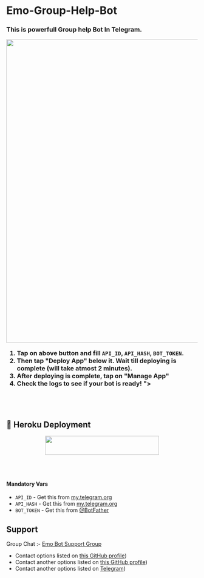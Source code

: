 # Emo-Group-Help-Bot
 <h3>This is powerfull Group help Bot In Telegram. <br>

<p align="center"><a href="https://github.com/RishBropromax/Telegraph-Bot"><img src="https://telegra.ph/file/291580b1fd92d9551be3e.jpg" width="800"></a></p>


1. Tap on above button and fill `API_ID`, `API_HASH`, `BOT_TOKEN`.
2. Then tap "Deploy App" below it. Wait till deploying is complete (will take atmost 2 minutes).
3. After deploying is complete, tap on "Manage App"
4. Check the logs to see if your bot is ready!
"></a></p>

<br><br><h2 >  🚀 Heroku Deployment </h2>
<p align="center"><a href="https://heroku.com/deploy?template=https://github.com/RishBropromax/Emo-Group-Help-Bot"> <img src="https://img.shields.io/badge/Deploy%20To%20Heroku-black?style=for-the-badge&logo=heroku" width="300" height="50.1"/></a></p><br><br>

#### Mandatory Vars

- `API_ID` - Get this from [my.telegram.org](https://my.telegram.org/auth)
- `API_HASH` - Get this from [my.telegram.org](https://my.telegram.org/auth)
- `BOT_TOKEN` - Get this from [@BotFather](https://t.me/BotFather)


## Support

Group Chat :- [Emo Bot Support Group](https://t.me/Emo_Bot_Support)

- Contact options listed on [this GitHub profile](https://github.com/RishBropromax))
- Contact another options listed on [this GitHub profile](https://github.com/ImRishmika))
- Contact another options listed on [Telegram](https://t.me/ImRishmika))
